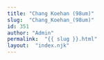 ```yaml
---
title: "Chang Koehan (98um)"
slug:  "Chang_Koehan_(98um)"
id: 351
author: "Admin"
permalink:  "{{ slug }}.html"
layout:  "index.njk"
---
```



